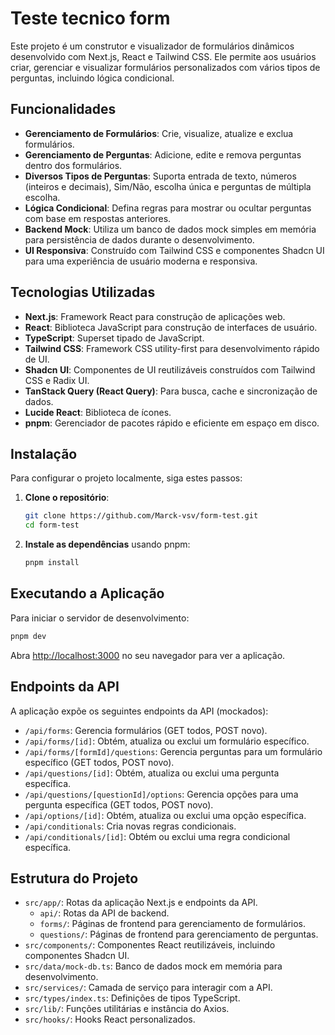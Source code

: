 # Teste tecnico form

Este projeto é um construtor e visualizador de formulários dinâmicos desenvolvido com Next.js, React e Tailwind CSS. Ele permite aos usuários criar, gerenciar e visualizar formulários personalizados com vários tipos de perguntas, incluindo lógica condicional.

## Funcionalidades

- **Gerenciamento de Formulários**: Crie, visualize, atualize e exclua formulários.
- **Gerenciamento de Perguntas**: Adicione, edite e remova perguntas dentro dos formulários.
- **Diversos Tipos de Perguntas**: Suporta entrada de texto, números (inteiros e decimais), Sim/Não, escolha única e perguntas de múltipla escolha.
- **Lógica Condicional**: Defina regras para mostrar ou ocultar perguntas com base em respostas anteriores.
- **Backend Mock**: Utiliza um banco de dados mock simples em memória para persistência de dados durante o desenvolvimento.
- **UI Responsiva**: Construído com Tailwind CSS e componentes Shadcn UI para uma experiência de usuário moderna e responsiva.

## Tecnologias Utilizadas

- **Next.js**: Framework React para construção de aplicações web.
- **React**: Biblioteca JavaScript para construção de interfaces de usuário.
- **TypeScript**: Superset tipado de JavaScript.
- **Tailwind CSS**: Framework CSS utility-first para desenvolvimento rápido de UI.
- **Shadcn UI**: Componentes de UI reutilizáveis construídos com Tailwind CSS e Radix UI.
- **TanStack Query (React Query)**: Para busca, cache e sincronização de dados.
- **Lucide React**: Biblioteca de ícones.
- **pnpm**: Gerenciador de pacotes rápido e eficiente em espaço em disco.

## Instalação

Para configurar o projeto localmente, siga estes passos:

1.  **Clone o repositório**:
    ```bash
    git clone https://github.com/Marck-vsv/form-test.git
    cd form-test
    ```

2.  **Instale as dependências** usando pnpm:
    ```bash
    pnpm install
    ```

## Executando a Aplicação

Para iniciar o servidor de desenvolvimento:

```bash
pnpm dev
```

Abra [http://localhost:3000](http://localhost:3000) no seu navegador para ver a aplicação.

## Endpoints da API

A aplicação expõe os seguintes endpoints da API (mockados):

-   `/api/forms`: Gerencia formulários (GET todos, POST novo).
-   `/api/forms/[id]`: Obtém, atualiza ou exclui um formulário específico.
-   `/api/forms/[formId]/questions`: Gerencia perguntas para um formulário específico (GET todos, POST novo).
-   `/api/questions/[id]`: Obtém, atualiza ou exclui uma pergunta específica.
-   `/api/questions/[questionId]/options`: Gerencia opções para uma pergunta específica (GET todos, POST novo).
-   `/api/options/[id]`: Obtém, atualiza ou exclui uma opção específica.
-   `/api/conditionals`: Cria novas regras condicionais.
-   `/api/conditionals/[id]`: Obtém ou exclui uma regra condicional específica.

## Estrutura do Projeto

-   `src/app/`: Rotas da aplicação Next.js e endpoints da API.
    -   `api/`: Rotas da API de backend.
    -   `forms/`: Páginas de frontend para gerenciamento de formulários.
    -   `questions/`: Páginas de frontend para gerenciamento de perguntas.
-   `src/components/`: Componentes React reutilizáveis, incluindo componentes Shadcn UI.
-   `src/data/mock-db.ts`: Banco de dados mock em memória para desenvolvimento.
-   `src/services/`: Camada de serviço para interagir com a API.
-   `src/types/index.ts`: Definições de tipos TypeScript.
-   `src/lib/`: Funções utilitárias e instância do Axios.
-   `src/hooks/`: Hooks React personalizados.
